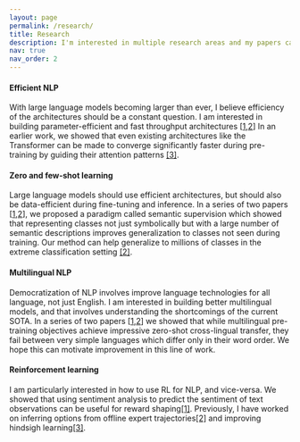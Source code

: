 ```yaml
---
layout: page
permalink: /research/
title: Research
description: I'm interested in multiple research areas and my papers can be broadly categorized as follows.
nav: true
nav_order: 2
---
```


#### Efficient NLP
With large language models becoming larger than ever, I believe efficiency of the architectures should be a constant question.
I am interested in building parameter-efficient and fast throughput architectures [<a href="https://arxiv.org/pdf/2211.16634">1</a>,<a href="https://arxiv.org/pdf/2302.12441.pdf">2</a>]
In an earlier work, we showed that even existing architectures like the Transformer can be made to converge significantly faster during pre-training by guiding their attention patterns <a href="https://arxiv.org/pdf/2010.02399.pdf">[3]</a>.

#### Zero and few-shot learning
Large language models should use efficient architectures, but should also be data-efficient during fine-tuning and inference.
In a series of two papers [<a href="https://arxiv.org/pdf/2202.13100">1</a>,<a href="https://arxiv.org/pdf/2301.11309">2</a>], we proposed a paradigm called semantic supervision which showed that representing classes not just symbolically but with a large number of semantic descriptions improves generalization to classes not seen during training.
Our method can help generalize to millions of classes in the extreme classification setting <a href="https://arxiv.org/pdf/2301.11309">[2]</a>.

#### Multilingual NLP
Democratization of NLP involves improve language technologies for all language, not just English.
I am interested in building better multilingual models, and that involves understanding the shortcomings of the current SOTA.
In a series of two papers [<a href="https://arxiv.org/pdf/2110.14782">1</a>,<a href="https://arxiv.org/pdf/2211.08547">2</a>] we showed that while multilingual pre-training objectives achieve impressive zero-shot cross-lingual transfer, they fail between very simple languages which differ only in their word order.
We hope this can motivate improvement in this line of work.

#### Reinforcement learning
I am particularly interested in how to use RL for NLP, and vice-versa.
We showed that using sentiment analysis to predict the sentiment of text observations can be useful for reward shaping<a href="https://arxiv.org/pdf/2010.02316">[1]</a>.
Previously, I have worked on inferring options from offline expert trajectories<a href="https://arxiv.org/pdf/1812.00225">[2]</a> and improving hindsigh learning<a href="https://arxiv.org/pdf/1809.06719">[3]</a>.